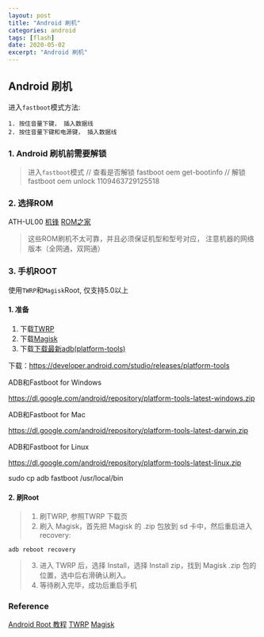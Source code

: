 ```yaml
---
layout: post
title: "Android 刷机"
categories: android
tags: [flash]
date: 2020-05-02
excerpt: "Android 刷机"
---
```


## Android 刷机

进入`fastboot`模式方法:

    1. 按住音量下键， 插入数据线
    2. 按住音量下键和电源键， 插入数据线

### 1. Android 刷机前需要解锁

> 进入`fastboot`模式
    // 查看是否解锁
    fastboot oem get-bootinfo 
    // 解锁
    fastboot oem unlock 1109463729125518

### 2. 选择ROM
ATH-UL00
[机锋](http://bbs.gfan.com/)
[ROM之家](https://www.romzhijia.net/)

> 这些ROM刷机不太可靠，并且必须保证机型和型号对应， 注意机器的网络版本（全网通，双网通）

### 3. 手机ROOT

使用`TWRP`和`Magisk`Root, 仅支持5.0以上

#### 1. 准备
1. 下载[TWRP](https://twrp.me/Devices/) 
2. 下载[Magisk](https://github.com/topjohnwu/Magisk)
3. 下载[下载最新adb(platform-tools)](https://blog.csdn.net/u010164190/article/details/94741863)


下载：https://developer.android.com/studio/releases/platform-tools

ADB和Fastboot for Windows

https://dl.google.com/android/repository/platform-tools-latest-windows.zip

ADB和Fastboot for Mac

https://dl.google.com/android/repository/platform-tools-latest-darwin.zip

ADB和Fastboot for Linux

https://dl.google.com/android/repository/platform-tools-latest-linux.zip

sudo cp adb fastboot /usr/local/bin

#### 2. 刷Root

> 1. 刷TWRP, 参照TWRP 下载页
> 2. 刷入 Magisk，首先把 Magisk 的 .zip 包放到 sd 卡中，然后重启进入 recovery:

    adb reboot recovery

> 3. 进入 TWRP 后，选择 Install，选择 Install zip，找到 Magisk .zip 包的位置，选中后右滑确认刷入。
> 4. 等待刷入完毕，成功后重启手机

### Reference
[Android Root 教程](https://www.jianshu.com/p/c33b909db895)
[TWRP](https://twrp.me/Devices/)
[Magisk](https://github.com/topjohnwu/Magisk)